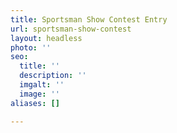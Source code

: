```yaml
---
title: Sportsman Show Contest Entry
url: sportsman-show-contest
layout: headless
photo: ''
seo:
  title: ''
  description: ''
  imgalt: ''
  image: ''
aliases: []

---
```

<script type="text/javascript" src="https://form.jotform.com/jsform/200144740948151"></script>